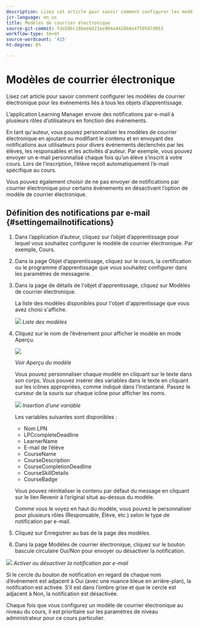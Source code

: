 ```yaml
---
description: Lisez cet article pour savoir comment configurer les modèles de courrier électronique pour les événements liés à tous les objets d’apprentissage.
jcr-language: en_us
title: Modèles de courrier électronique
source-git-commit: fda58bc18bee6d21ee904a442884e4759587d053
workflow-type: tm+mt
source-wordcount: '415'
ht-degree: 0%

---
```




# Modèles de courrier électronique

Lisez cet article pour savoir comment configurer les modèles de courrier électronique pour les événements liés à tous les objets d’apprentissage.

L’application Learning Manager envoie des notifications par e-mail à plusieurs rôles d’utilisateurs en fonction des événements.

En tant qu&#39;auteur, vous pouvez personnaliser les modèles de courrier électronique en ajoutant ou modifiant le contenu et en envoyant des notifications aux utilisateurs pour divers événements déclenchés par les élèves, les responsables et les activités d&#39;auteur. Par exemple, vous pouvez envoyer un e-mail personnalisé chaque fois qu’un élève s’inscrit à votre cours. Lors de l’inscription, l’élève reçoit automatiquement l’e-mail spécifique au cours.

Vous pouvez également choisir de ne pas envoyer de notifications par courrier électronique pour certains événements en désactivant l’option de modèle de courrier électronique.

## Définition des notifications par e-mail {#settingemailnotifications}

1. Dans l’application d’auteur, cliquez sur l’objet d’apprentissage pour lequel vous souhaitez configurer le modèle de courrier électronique. Par exemple, Cours.
1. Dans la page Objet d’apprentissage, cliquez sur le cours, la certification ou le programme d’apprentissage que vous souhaitez configurer dans les paramètres de messagerie.
1. Dans la page de détails de l&#39;objet d&#39;apprentissage, cliquez sur Modèles de courrier électronique.

   La liste des modèles disponibles pour l&#39;objet d&#39;apprentissage que vous avez choisi s&#39;affiche.

   ![](assets/email-templates-forlearningprograms.png)
   *Liste des modèles*

1. Cliquez sur le nom de l’événement pour afficher le modèle en mode Aperçu.

   ![](assets/preview-the-emailtemplateforyourlearningobject.png)

   *Voir Aperçu du modèle*

   Vous pouvez personnaliser chaque modèle en cliquant sur le texte dans son corps. Vous pouvez insérer des variables dans le texte en cliquant sur les icônes appropriées, comme indiqué dans l’instantané. Passez le curseur de la souris sur chaque icône pour afficher les noms.

   ![](assets/insert-variable.png)
   *Insertion d’une variable*

   Les variables suivantes sont disponibles :

   * Nom LPN
   * LPCcompleteDeadline
   * LearnerName
   * E-mail de l’élève
   * CourseName
   * CourseDescription
   * CourseCompletionDeadline
   * CourseSkillDetails
   * CourseBadge

   Vous pouvez réinitialiser le contenu par défaut du message en cliquant sur le lien Revenir à l’original situé au-dessus du modèle.

   Comme vous le voyez en haut du modèle, vous pouvez le personnaliser pour plusieurs rôles (Responsable, Élève, etc.) selon le type de notification par e-mail.

1. Cliquez sur Enregistrer au bas de la page des modèles.
1. Dans la page Modèles de courrier électronique, cliquez sur le bouton bascule circulaire Oui/Non pour envoyer ou désactiver la notification.

![](assets/email-notification-e1437624109719.png)
*Activer ou désactiver la notification par e-mail*

Si le cercle du bouton de notification en regard de chaque nom d’événement est adjacent à Oui (avec une nuance bleue en arrière-plan), la notification est activée. S’il est dans l’ombre grise et que le cercle est adjacent à Non, la notification est désactivée.

Chaque fois que vous configurez un modèle de courrier électronique au niveau du cours, il est prioritaire sur les paramètres de niveau administrateur pour ce cours particulier.

